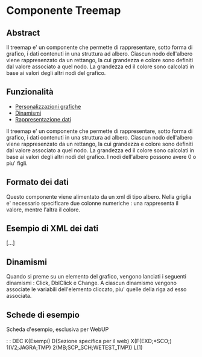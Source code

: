 # Componente Treemap

## Abstract

Il treemap e' un componente che permette di rappresentare, sotto forma di grafico, i dati contenuti in una struttura ad albero.
Ciascun nodo dell'albero viene rappresenzato da un rettango, la cui grandezza e colore sono definiti dal valore associato a quel nodo. La grandezza ed il colore sono calcolati in base ai valori degli altri nodi del grafico.


## Funzionalità
- [Personalizzazioni grafiche](Sorgenti/DOC/TA/B£AMO/LOCTMP_F01)
- [Dinamismi](Sorgenti/DOC/TA/B£AMO/LOCTMP_F02)
- [Rappresentazione dati](Sorgenti/DOC/TA/B£AMO/LOCTMP_F03)

Il treemap e' un componente che permette di rappresentare, sotto forma di grafico, i dati contenuti in una struttura ad albero.
Ciascun nodo dell'albero viene rappresenzato da un rettango, la cui grandezza e colore sono definiti dal valore associato a quel nodo. La grandezza ed il colore sono calcolati in base ai valori degli altri nodi del grafico.
I nodi dell'albero possono avere 0 o piu' figli.

## Formato dei dati
Questo componente viene alimentato da un xml di tipo albero.
Nella griglia e' necessario specificare due colonne numeriche :  una rappresenta il valore, mentre l'altra il colore.

## Esempio di XML dei dati
<Griglia>
  <Colonna Cod="VAL" Txt="Valore" Tip="" Lun="50" IO="B" Ogg="NR" />
  <Colonna Cod="COL" Txt="Colore" Tip="" Lun="50" IO="B" Ogg="NR" />
</Griglia>
<Oggetto Nome="" Tipo="" Parametro="" Codice="Globale" Testo="" Fld="0|0" Leaf="">
  <Oggetto Nome="" Tipo="" Parametro="" Codice="America" Testo="" Fld="0|0" Leaf="">
    <Oggetto Nome="" Tipo="" Parametro="" Codice="Brazil" Testo="" Fld="11|10" Leaf="" />
    <Oggetto Nome="" Tipo="" Parametro="" Codice="USA" Testo="" Fld="52|31" Leaf="" />
    <Oggetto Nome="" Tipo="" Parametro="" Codice="Mexico" Testo="" Fld="24|12" Leaf="" />
    <Oggetto Nome="" Tipo="" Parametro="" Codice="Canada" Testo="" Fld="16|-23" Leaf="" />
  </Oggetto>

  [...]
</Oggetto>

## Dinamismi
Quando si preme su un elemento del grafico, vengono lanciati i seguenti dinamismi :  Click, DblClick e Change.
A ciascun dinamismo vengono associate le variabili dell'elemento cliccato, piu' quelle della riga ad esso associata.

## Schede di esempio
Scheda d'esempio, esclusiva per WebUP

 :  : DEC K(Esempi) D(Sezione specifica per il web) X(F(EXD;\*SCO;) 1(V2;JAGRA;TMP) 2(MB;SCP_SCH;WETEST_TMP)) L(1)
